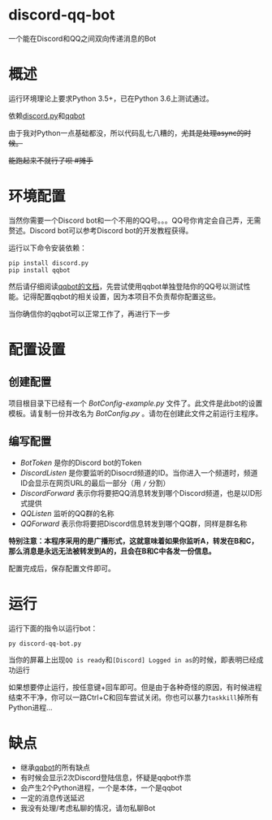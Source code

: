 # discord-qq-bot

一个能在Discord和QQ之间双向传递消息的Bot

# 概述

运行环境理论上要求Python 3.5+，已在Python 3.6上测试通过。

依赖[discord.py](https://github.com/Rapptz/discord.py)和[qqbot](https://github.com/pandolia/qqbot)

由于我对Python一点基础都没，所以代码乱七八糟的，~~尤其是处理async的时候。~~

~~能跑起来不就行了呗 \#摊手~~

# 环境配置

当然你需要一个Discord bot和一个不用的QQ号。。。QQ号你肯定会自己弄，无需赘述。Discord bot可以参考Discord bot的开发教程获得。

运行以下命令安装依赖：

```
pip install discord.py
pip install qqbot
```

然后请仔细阅读[qqbot的文档](https://github.com/pandolia/qqbot)，先尝试使用qqbot单独登陆你的QQ号以测试性能。记得配置qqbot的相关设置，因为本项目不负责帮你配置这些。

当你确信你的qqbot可以正常工作了，再进行下一步

# 配置设置

## 创建配置

项目根目录下已经有一个 *BotConfig-example.py* 文件了。此文件是此bot的设置模板。请复制一份并改名为 *BotConfig.py* 。请勿在创建此文件之前运行主程序。

## 编写配置

* *BotToken* 是你的Discord bot的Token
* *DiscordListen* 是你要监听的Disocrd频道的ID。当你进入一个频道时，频道ID会显示在网页URL的最后一部分（用 ```/``` 分割）
* *DiscordForward* 表示你将要把QQ消息转发到哪个Discord频道，也是以ID形式提供
* *QQListen* 监听的QQ群的名称
* *QQForward* 表示你将要把Discord信息转发到哪个QQ群，同样是群名称

**特别注意：本程序采用的是广播形式，这就意味着如果你监听A，转发在B和C，那么消息是永远无法被转发到A的，且会在B和C中各发一份信息。**

配置完成后，保存配置文件即可。

# 运行

运行下面的指令以运行bot：

```
py discord-qq-bot.py
```

当你的屏幕上出现```QQ is ready```和```[Discord] Logged in as```的时候，即表明已经成功运行

如果想要停止运行，按任意键+回车即可。但是由于各种奇怪的原因，有时候进程结束不干净，你可以一路Ctrl+C和回车尝试关闭。你也可以暴力```taskkill```掉所有Python进程...

# 缺点

* 继承[qqbot](https://github.com/pandolia/qqbot)的所有缺点
* 有时候会显示2次Discord登陆信息，怀疑是qqbot作祟
* 会产生2个Python进程，一个是本体，一个是qqbot
* 一定的消息传送延迟
* 我没有处理/考虑私聊的情况，请勿私聊Bot
